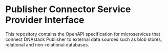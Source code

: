 # Publisher Connector Service Provider Interface

This repository contains the OpenAPI specification for microservices that connect DNAstack Publisher to external data sources such as blob stores, relational and non-relational databases.
